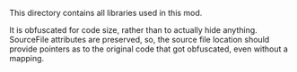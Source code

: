 This directory contains all libraries used in this mod.

It is obfuscated for code size, rather than to actually hide anything. SourceFile attributes are preserved, so, the
source file location should provide pointers as to the original code that got obfuscated, even without a mapping.